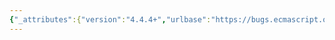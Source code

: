 ```yaml
---
{"_attributes":{"version":"4.4.4+","urlbase":"https://bugs.ecmascript.org/","maintainer":"dherman@mozilla.com"},"bug":{"bug_id":2487,"creation_ts":"2014-01-29 18:10:00 -0800","short_desc":"22.1.5.3: References to \"sparse\" remain in [[ArrayIterationKind]] description","delta_ts":"2014-05-13 16:34:21 -0700","product":"Draft for 6th Edition","component":"editorial issue","version":"Rev 22: January 20, 2014 Draft","rep_platform":"All","op_sys":"All","bug_status":"RESOLVED","resolution":"FIXED","priority":"Normal","bug_severity":"minor","everconfirmed":true,"reporter":"qantas94heavy","assigned_to":{"uid":"allen","name":"Allen Wirfs-Brock"},"long_desc":[{"commentid":7161,"comment_count":0,"who":"qantas94heavy","bug_when":"2014-01-29 18:10:11 -0800","thetext":"The non-normative description in Table 42 of 22.1.5.3 for [[ArrayIterationKind]] still references the old \"sparse\" forms of this, even though they are no longer used. It should read:\n\n> A string value that identifies what is to be returned for each element\n> of the iteration. The possible values are: \"key\", \"value\", \"key+value\"."}]}}
---
```

